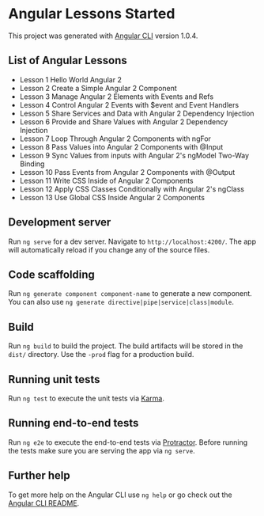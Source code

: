 # Angular Lessons Started

This project was generated with [Angular CLI](https://github.com/angular/angular-cli) version 1.0.4.

## List of Angular Lessons
- Lesson 1 Hello World Angular 2
- Lesson 2 Create a Simple Angular 2 Component
- Lesson 3 Manage Angular 2 Elements with Events and Refs
- Lesson 4 Control Angular 2 Events with $event and Event Handlers
- Lesson 5 Share Services and Data with Angular 2 Dependency Injection
- Lesson 6 Provide and Share Values with Angular 2 Dependency Injection
- Lesson 7 Loop Through Angular 2 Components with ngFor
- Lesson 8 Pass Values into Angular 2 Components with @Input
- Lesson 9 Sync Values from inputs with Angular 2's ngModel Two-Way Binding
- Lesson 10 Pass Events from Angular 2 Components with @Output
- Lesson 11 Write CSS Inside of Angular 2 Components
- Lesson 12 Apply CSS Classes Conditionally with Angular 2's ngClass
- Lesson 13 Use Global CSS Inside Angular 2 Components

## Development server

Run `ng serve` for a dev server. Navigate to `http://localhost:4200/`. The app will automatically reload if you change any of the source files.

## Code scaffolding

Run `ng generate component component-name` to generate a new component. You can also use `ng generate directive|pipe|service|class|module`.

## Build

Run `ng build` to build the project. The build artifacts will be stored in the `dist/` directory. Use the `-prod` flag for a production build.

## Running unit tests

Run `ng test` to execute the unit tests via [Karma](https://karma-runner.github.io).

## Running end-to-end tests

Run `ng e2e` to execute the end-to-end tests via [Protractor](http://www.protractortest.org/).
Before running the tests make sure you are serving the app via `ng serve`.

## Further help

To get more help on the Angular CLI use `ng help` or go check out the [Angular CLI README](https://github.com/angular/angular-cli/blob/master/README.md).
